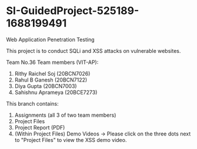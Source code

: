# SI-GuidedProject-525189-1688199491
Web Application Penetration Testing

This project is to conduct SQLi and XSS attacks on vulnerable websites. 

Team No.36
Team members (VIT-AP):
1. Rithy Raichel Soj (20BCN7026)
2. Rahul B Ganesh (20BCN7122)
3. Diya Gupta (20BCN7003)
4. Sahishnu Aprameya (20BCE7273)

This branch contains:
1.   Assignments (all 3 of two team members) 
2.   Project Files 
3.   Project Report (PDF) 
4.   (Within Project Files) Demo Videos -> Please click on the three dots next to "Project Files" to view the XSS demo video.


